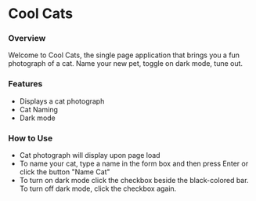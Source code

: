# Cool Cats
 
### Overview
Welcome to Cool Cats, the single page application that brings you a fun photograph of a cat. Name your new pet, toggle on dark mode, tune out.

### Features
* Displays a cat photograph
* Cat Naming
* Dark mode

### How to Use
* Cat photograph will display upon page load
* To name your cat, type a name in the form box and then press Enter or click the button "Name Cat"
* To turn on dark mode click the checkbox beside the black-colored bar. To turn off dark mode,  click the checkbox again.
